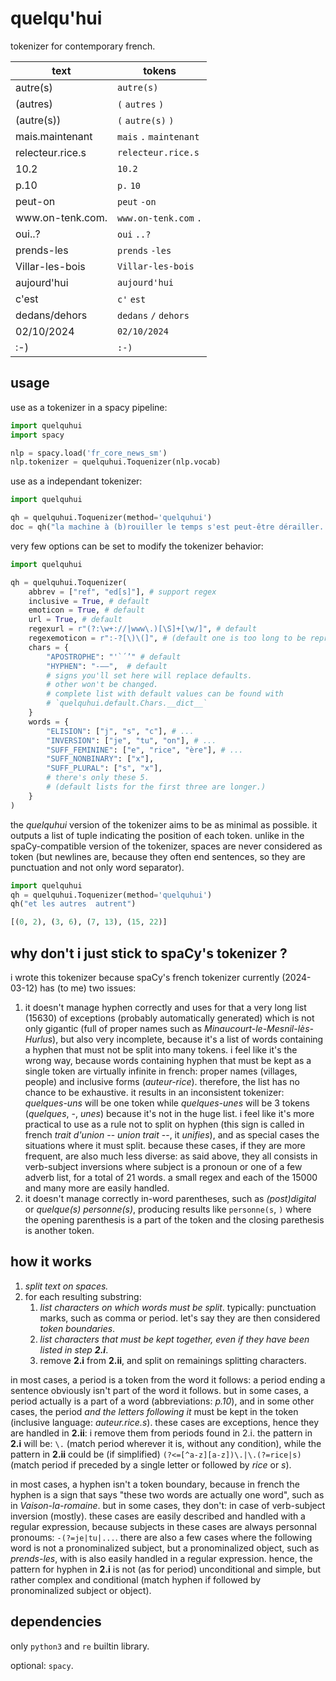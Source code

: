 quelqu'hui
==========

tokenizer for contemporary french.

| text                    | tokens                      |
| ----------------------- | --------------------------- |
| autre(s)                | `autre(s)`                  |
| (autres)                | `(` `autres` `)`            |
| (autre(s))              | `(` `autre(s)` `)`          |
| mais.maintenant         | `mais` `.` `maintenant`     |
| relecteur.rice.s        | `relecteur.rice.s`          |
| 10.2                    | `10.2`                      |
| p.10                    | `p.` `10`                   |
| peut-on                 | `peut` `-on`                |
| www<area/>.on-tenk.com. | `www.on-tenk.com` `.`       |
| oui..?                  | `oui` `..?`                 |
| prends-les              | `prends` `-les`             |
| Villar-les-bois         | `Villar-les-bois`           |
| aujourd'hui             | `aujourd'hui`               |
| c'est                   | `c'` `est`                  |
| dedans/dehors           | `dedans` `/` `dehors`       |
| 02/10/2024              | `02/10/2024`                |
| :-)                     | `:-)`                       |

usage
-----

use as a tokenizer in a spacy pipeline:

```python
import quelquhui
import spacy

nlp = spacy.load('fr_core_news_sm')
nlp.tokenizer = quelquhui.Toquenizer(nlp.vocab)
```

use as a independant tokenizer:

```python
import quelquhui

qh = quelquhui.Toquenizer(method='quelquhui')
doc = qh("la machine à (b)rouiller le temps s'est peut-être dérailler...")
```

very few options can be set to modify the tokenizer behavior:

```python
import quelquhui

qh = quelquhui.Toquenizer(
    abbrev = ["ref", "ed[s]"], # support regex
    inclusive = True, # default
    emoticon = True, # default
    url = True, # default
    regexurl = r"(?:\w+://|www\.)[\S]+[\w/]", # default
    regexemoticon = r":-?[\)\(]", # (default one is too long to be reproduced here.)
    chars = {
        "APOSTROPHE": "'`´’" # default
        "HYPHEN": "-–—",  # default
        # signs you'll set here will replace defaults.
        # other won't be changed.
        # complete list with default values can be found with
        # `quelquhui.default.Chars.__dict__`
    }
    words = {
        "ELISION": ["j", "s", "c"], # ...
        "INVERSION": ["je", "tu", "on"], # ...
        "SUFF_FEMININE": ["e", "rice", "ère"], # ...
        "SUFF_NONBINARY": ["x"],
        "SUFF_PLURAL": ["s", "x"],
        # there's only these 5. 
        # (default lists for the first three are longer.)
    }
)
```

the _quelquhui_ version of the tokenizer aims to be as minimal as possible. it outputs a list of tuple indicating the position of each token. unlike in the spaCy-compatible version of the tokenizer, spaces are never considered as token (but newlines are, because they often end sentences, so they are punctuation and not only word separator).

```python
import quelquhui
qh = quelquhui.Toquenizer(method='quelquhui')
qh("et les autres  autrent")

[(0, 2), (3, 6), (7, 13), (15, 22)]
```


why don't i just stick to spaCy's tokenizer ?
---------------------------------------------

i wrote this tokenizer because spaCy's french tokenizer currently (2024-03-12) has (to me) two issues:

1. it doesn't manage hyphen correctly and uses for that a very long list (15630) of exceptions (probably automatically generated) which is not only gigantic (full of proper names such as _Minaucourt-le-Mesnil-lès-Hurlus_), but also very incomplete, because it's a list of words containing a hyphen that must not be split into many tokens. i feel like it's the wrong way, because words containing hyphen that must be kept as a single token are virtually infinite in french: proper names (villages, people) and inclusive forms (_auteur-rice_). therefore, the list has no chance to be exhaustive. it results in an inconsistent tokenizer: _quelques-uns_ will be one token while _quelques-unes_ will be 3 tokens (_quelques_, _-_, _unes_) because it's not in the huge list. i feel like it's more practical to use as a rule not to split on hyphen (this sign is called in french _trait d'union_ -- _union trait_ --, it _unifies_), and as special cases the situations where it must split. because these cases, if they are more frequent, are also much less diverse: as said above, they all consists in verb-subject inversions where subject is a pronoun or one of a few adverb list, for a total of 21 words. a small regex and each of the 15000 and many more are easily handled.
2. it doesn't manage correctly in-word parentheses, such as _(post)digital_ or _quelque(s) personne(s)_, producing results like `personne(s`, `)` where the opening parenthesis is a part of the token and the closing parethesis is another token.

how it works
------------

1. _split text on spaces._
2. for each resulting substring:
    1. *list characters on which words must be split*. typically: punctuation marks, such as comma or period. let's say they are then considered *token boundaries*.
    2. *list characters that must be kept together, even if they have been listed in step __2.i__*.
    3. remove __2.i__ from __2.ii__, and split on remainings splitting characters.

in most cases, a period is a token from the word it follows: a period ending a sentence obviously isn't part of the word it follows. but in some  cases, a period actually is a part of a word (abbreviations: _p.10_), and in some other cases, the period _and the letters following it_ must be kept in the token (inclusive language: _auteur.rice.s_). these cases are exceptions, hence they are handled in __2.ii__: i remove them from periods found in 2.i. the pattern in __2.i__ will be: `\.` (match period wherever it is, without any condition), while the pattern in __2.ii__ could be (if simplified) `(?<=[^a-z][a-z])\.|\.(?=rice|s)` (match period if preceded by a single letter or followed by _rice_ or _s_).

in most cases, a hyphen isn't a token boundary, because in french the hyphen is a sign that says "these two words are actually one word", such as in _Vaison-la-romaine_. but in some cases, they don't: in case of verb-subject inversion (mostly). these cases are easily described and handled with a regular expression, because subjects in these cases are always personnal pronoums: `-(?=je|tu|...`. there are also a few cases where the following word is not a pronominalized subject, but a pronominalized object, such as _prends-les_, with is also easily handled in a regular expression. hence, the pattern for hyphen in __2.i__ is not (as for period) unconditional and simple, but rather complex and conditional (match hyphen if followed by pronominalized subject or object).

dependencies
------------

only `python3` and `re` builtin library.

optional: `spacy`.
